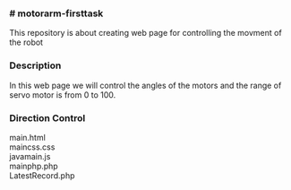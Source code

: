 <h3># motorarm-firsttask</h3>
This repository is about creating web page for controlling the movment of the robot 

<h3>Description</h3>
In this web page we will control the angles of the motors and the range of servo motor is from 0 to 100.

<h3>Direction Control</h3>
main.html<br>
maincss.css<br>
javamain.js<br>
mainphp.php<br>
LatestRecord.php<br>
